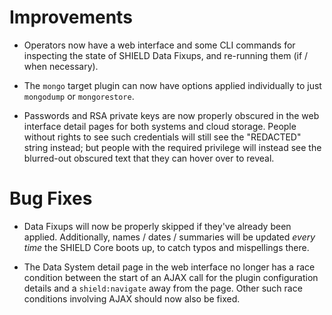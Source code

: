 # Improvements

- Operators now have a web interface and some CLI commands for
  inspecting the state of SHIELD Data Fixups, and re-running them
  (if / when necessary).

- The `mongo` target plugin can now have options applied
  individually to just `mongodump` or `mongorestore`.

- Passwords and RSA private keys are now properly obscured in
  the web interface detail pages for both systems and cloud
  storage.  People without rights to see such credentials will
  still see the "REDACTED" string instead; but people with the
  required privilege will instead see the blurred-out obscured
  text that they can hover over to reveal.

# Bug Fixes

- Data Fixups will now be properly skipped if they've already been
  applied.  Additionally, names / dates / summaries will be
  updated _every time_ the SHIELD Core boots up, to catch typos
  and mispellings there.

- The Data System detail page in the web interface no longer has a
  race condition between the start of an AJAX call for the plugin
  configuration details and a `shield:navigate` away from the
  page.  Other such race conditions involving AJAX should now also
  be fixed.

